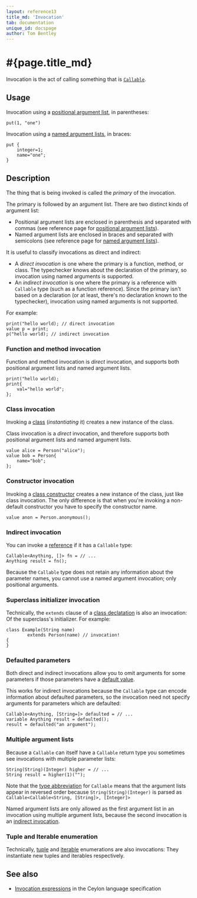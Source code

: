 ```yaml
---
layout: reference13
title_md: 'Invocation'
tab: documentation
unique_id: docspage
author: Tom Bentley
---
```


# #{page.title_md}

Invocation is the act of calling something that is 
[`Callable`](#{site.urls.apidoc_1_3}/Callable.type.html).

## Usage 

Invocation using a [positional argument list](../positional-argument-list/), 
in parentheses:

<!-- try: -->
    put(1, "one")
    
Invocation using a [named argument lists](../named-argument-list/), 
in braces:

<!-- try: -->
    put {
        integer=1;
        name="one";
    }

## Description

The thing that is being invoked is called the *primary* of the invocation. 

The primary is followed by an argument list. There are two distinct 
kinds of argument list:

* Positional argument lists are enclosed in parenthesis and 
  separated with commas (see reference page for 
  [positional argument lists](../positional-argument-list/)).
* Named argument lists are enclosed in braces
  and separated with semicolons (see reference page for 
  [named argument lists](../named-argument-list/)).

It is useful to classify invocations as direct and indirect:

* A *direct invocation* is one where the primary is a function, method, 
  or class. The typechecker knows about the declaration of the primary,
  so invocation using named arguments is supported.
* An *indirect invocation* is one where the primary is a reference with 
  `Callable` type (such as a function reference). 
  Since the primary isn't based on a declaration (or at least, 
  there's no declaration known to the typechecker), invocation 
  using named arguments is not supported.

For example: 

    print("hello world); // direct invocation
    value p = print;
    p("hello world); // indirect invocation

### Function and method invocation

Function and method invocation is *direct* invocation, and supports 
both positional argument lists and named argument lists.

    print("hello world);
    print{
        val="hello world";
    };

### Class invocation

Invoking a [class](../../structure/class/) (*instantiating* it) 
creates a new instance of the class.

Class invocation is a *direct* invocation, and therefore supports 
both positional argument lists and named argument lists.

    value alice = Person("alice");
    value bob = Person{
        name="bob";
    };
    
### Constructor invocation

Invoking a [class constructor](../../structure/class/#constructor_declarations)
creates a new instance of the class, just like class invocation. 
The only difference is that when you're invoking a non-default constructor
you have to specify the constructor name.

    value anon = Person.anonymous();

### Indirect invocation

You can invoke a [reference](../../structure/value/) if it has a 
`Callable` type:

<!-- try: -->
    Callable<Anything, []> fn = // ...
    Anything result = fn();

Because the `Callable` type does not retain any information about
the parameter names, you cannot use a named argument invocation; 
only positional arguments.

### Superclass initializer invocation

Technically, the `extends` clause of a 
[class declatation](../../structure/class/) is also an invocation: 
Of the superclass's initializer. For example:

    class Example(String name) 
            extends Person(name) // invocation! 
    {
    }



### Defaulted parameters

Both direct and indirect invocations allow you to omit 
arguments for some parameters if those parameters have 
a [default value](../../structure/parameter-list/#defaulted_parameters).

This works for indirect invocations because the `Callable` 
type can encode information about 
defaulted parameters, so the 
invocation need not specify arguments for parameters which are defaulted:

<!-- try: -->
    Callable<Anything, [String=]> defaulted = // ...
    variable Anything result = defaulted();
    result = defaulted("an argument");

### Multiple argument lists

Because a `Callable` can itself have a `Callable` return type you sometimes see
invocations with multiple parameter lists:

    String(String)(Integer) higher = // ...
    String result = higher(1)("");

Note that the [type abbreviation](../../structure/type-abbreviation/) 
for `Callable` means that the argument lists appear in 
reversed order because `String(String)(Integer)`
is parsed as `Callable<Callable<String, [String]>, [Integer]>`

Named argument lists are only allowed as the first argument list in 
an invocation using multiple argument lists, because the second 
invocation is an [indirect invocation](#indirect_invocation).

### Tuple and Iterable enumeration

Technically, [tuple](../tuple) and [iterable](../iterable/) 
enumerations are also invocations: They instantiate new
tuples and iterables respectively.

## See also

* [Invocation expressions](#{site.urls.spec_current}#invocationexpressions) in 
  the Ceylon language specification
